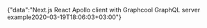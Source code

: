 {"data":"Next.js React Apollo client with Graphcool GraphQL server example2020-03-19T18:06:03+03:00"}
